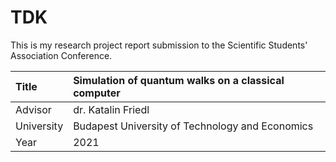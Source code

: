 # TDK

This is my research project report submission to the Scientific Students' Association Conference.

| Title      | Simulation of quantum walks on a classical computer |
| :--------- | :---------------------------------------------------|
| Advisor    | dr. Katalin Friedl                                  |
| University | Budapest University of Technology and Economics     |
| Year       | 2021                                                |
